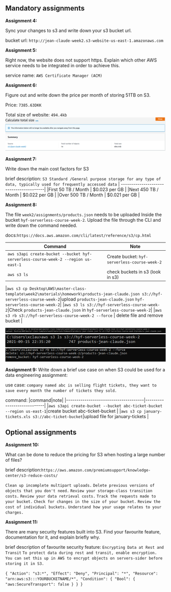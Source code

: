 ## Mandatory assignments

**Assignment 4:**

Sync your changes to s3 and write down your s3 bucket url.

bucket url: `http://jean-claude-week2.s3-website-us-east-1.amazonaws.com`

**Assignment 5:**

Right now, the website does not support https. Explain which other AWS service needs to be integrated in order to achieve this.

service name: `AWS Certificate Manager (ACM)`

**Assignment 6:**

Figure out and write down the price per month of storing 51TB on S3.

Price: `7385.63DKK`

Total size of website: `494.4kb`
![size!](images/websiteSize.PNG)

**Assignment 7:**

Write down the main cost factors for S3

brief description: `S3 Standard /General purpose storage for any type of data, typically used for frequently accessed data`
|
----------------------------------------|
|First 50 TB / Month | $0.023 per GB |
|Next 450 TB / Month | $0.022 per GB |
|Over 500 TB / Month | $0.021 per GB |

**Assignment 8:**

The file `week2/assignments/products.json` needs to be uploaded Inside the bucket `hyf-serverless-course-week-2`. Upload the file through the CLI and write down the command needed.

docs:`https://docs.aws.amazon.com/cli/latest/reference/s3/cp.html`

| Command                                                                            | Note                                          |
| ---------------------------------------------------------------------------------- | --------------------------------------------- |
| `aws s3api create-bucket --bucket hyf-serverless-course-week-2 --region us-east-1` | Create bucket: `hyf-serverless-course-week-2` |
| `aws s3 ls`                                                                        | check buckets in s3 (look in s3)              |

|`aws s3 cp Desktop\AWS\master-class-template\week2\materials\homework\products-jean-claude.json s3://hyf-serverless-course-week-2`|upload `products-jean-claude.json` `hyf-serverless-course-week-2`|
|`aws s3 ls s3://hyf-serverless-course-week-2`|Check `products-jean-claude.json` in `hyf-serverless-course-week-2`|
|`aws s3 rb s3://hyf-serverless-course-week-2 --force` | delete file and remove bucket |

![upload file!](images/upload_file.PNG)
![see file!](images/seeFile.PNG)
![delete bucket!](images/delete-file-remove-bucket.PNG)

**Assignment 9:**
Write down a brief use case on when S3 could be used for a data engineering assignment:

use case: `company named abc is selling flight tickets, they want to save every month the number of tickets they sold.`

command:
|command|note|
|--------------------------------------|----------------------------|
|`aws s3api create-bucket --bucket abc-ticket-bucket --region us-east-1`|create bucket abc-ticket-bucket |
|`aws s3 cp january-tickets.xls s3://abc-ticket-bucket`|upload file for january-tickets |

## Optional assignments

**Assignment 10:**

What can be done to reduce the pricing for S3 when hosting a large number of files?

brief description:`https://aws.amazon.com/premiumsupport/knowledge-center/s3-reduce-costs/`

`Clean up incomplete multipart uploads.`
`Delete previous versions of objects that you don't need.`
`Review your storage-class transition costs.`
`Review your data retrieval costs.`
`Track the requests made to your bucket.`
`Check for changes in the size of your bucket.`
`Review the cost of individual buckets.`
`Understand how your usage relates to your charges.`

**Assignment 11:**

There are many security features built into S3. Find your favourite feature, documentation for it, and explain briefly why.

brief description of favourite security feature: `Encrypting Data at Rest and Transit`
`To protect data during rest and transit, enable encryption. You can set this up in AWS to encrypt objects on servers-sider before storing it in S3.`

`{ "Action": "s3:*", "Effect": "Deny", "Principal": "*", "Resource": "arn:aws:s3:::YOURBUCKETNAME/*", "Condition": { "Bool": { "aws:SecureTransport": false } } }`
